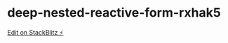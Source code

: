 # deep-nested-reactive-form-rxhak5

[Edit on StackBlitz ⚡️](https://stackblitz.com/edit/deep-nested-reactive-form-rxhak5)